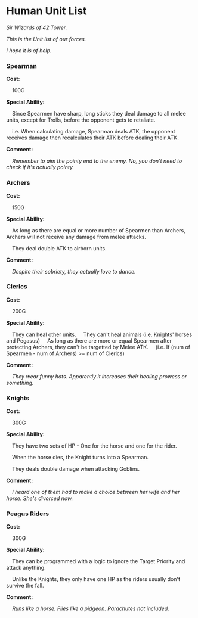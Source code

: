 # Human Unit List

_Sir Wizards of 42 Tower._

_This is the Unit list of our forces._

_I hope it is of help._

### **Spearman**

**Cost:** 

&nbsp;&nbsp;&nbsp;&nbsp;100G

**Special Ability:**

&nbsp;&nbsp;&nbsp;&nbsp;Since Spearmen have sharp, long sticks they deal damage to all melee units, except for Trolls, before the opponent gets to retaliate.

&nbsp;&nbsp;&nbsp;&nbsp;i.e. When calculating damage, Spearman deals ATK, the opponent receives damage then recalculates their ATK before dealing their ATK.

**Comment:**

&nbsp;&nbsp;&nbsp;&nbsp;_Remember to aim the pointy end to the enemy. No, you don't need to check if it's actually pointy._

### **Archers**

**Cost:**

&nbsp;&nbsp;&nbsp;&nbsp;150G

**Special Ability:** 

&nbsp;&nbsp;&nbsp;&nbsp;As long as there are equal or more number of Spearmen than Archers, Archers will not receive any damage from melee attacks. 

&nbsp;&nbsp;&nbsp;&nbsp;They deal double ATK to airborn units.

**Comment:**

&nbsp;&nbsp;&nbsp;&nbsp;_Despite their sobriety, they actually love to dance._

### **Clerics**

**Cost:**

&nbsp;&nbsp;&nbsp;&nbsp;200G

**Special Ability:**

&nbsp;&nbsp;&nbsp;&nbsp;They can heal other units.
&nbsp;&nbsp;&nbsp;&nbsp;They can't heal animals (i.e. Knights' horses and Pegasus) 
&nbsp;&nbsp;&nbsp;&nbsp;As long as there are more or equal Spearmen after protecting Archers, they can't be targetted by Melee ATK. 
&nbsp;&nbsp;&nbsp;&nbsp;(i.e. If (num of Spearmen - num of Archers) >= num of Clerics) 

**Comment:**

&nbsp;&nbsp;&nbsp;&nbsp;_They wear funny hats. Apparently it increases their healing prowess or something._

### **Knights**

**Cost:**

&nbsp;&nbsp;&nbsp;&nbsp;300G

**Special Ability:**

&nbsp;&nbsp;&nbsp;&nbsp;They have two sets of HP - One for the horse and one for the rider.

&nbsp;&nbsp;&nbsp;&nbsp;When the horse dies, the Knight turns into a Spearman.

&nbsp;&nbsp;&nbsp;&nbsp;They deals double damage when attacking Goblins.

**Comment:**

&nbsp;&nbsp;&nbsp;&nbsp;_I heard one of them had to make a choice between her wife and her horse. She's divorced now._

### **Peagus Riders**

**Cost:**

&nbsp;&nbsp;&nbsp;&nbsp;300G

**Special Ability:**

&nbsp;&nbsp;&nbsp;&nbsp;They can be programmed with a logic to ignore the Target Priority and attack anything.

&nbsp;&nbsp;&nbsp;&nbsp;Unlike the Knights, they only have one HP as the riders usually don't survive the fall.

**Comment:**

&nbsp;&nbsp;&nbsp;&nbsp;_Runs like a horse. Flies like a pidgeon. Parachutes not included._

